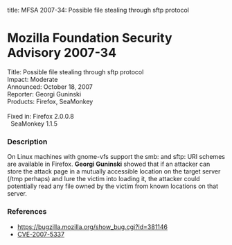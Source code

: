 title: MFSA 2007-34: Possible file stealing through sftp protocol

<h1>Mozilla Foundation Security Advisory 2007-34</h1>

<p>
<span class="label">Title:</span>      Possible file stealing through sftp protocol<br/>
<span class="label">Impact:</span>     Moderate<br/>
<span class="label">Announced:</span>  October 18, 2007<br/>
<span class="label">Reporter:</span>   Georgi Guninski<br/>
<span class="label">Products:</span>   Firefox, SeaMonkey<br/>
<br/>
<span class="label">Fixed in:</span>   Firefox 2.0.0.8<br/>
<span class="label">&#160;</span>      SeaMonkey 1.1.5<br/>
</p>


<h3>Description</h3>

<p>On Linux machines with gnome-vfs support the smb: and sftp:
URI schemes are available in Firefox. <strong>Georgi Guninski</strong>
showed that if an attacker can store the attack page in a mutually
accessible location on the target server (/tmp perhaps) and lure the
victim into loading it, the attacker could potentially read any file
owned by the victim from known locations on that server.</p>


<h3>References</h3>

<ul>
  <li><a href="https://bugzilla.mozilla.org/show_bug.cgi?id=381146">
       https://bugzilla.mozilla.org/show_bug.cgi?id=381146</a></li>

  <li><a class="ex-ref" href="http://cve.mitre.org/cgi-bin/cvename.cgi?name=CVE-2007-5337">
       CVE-2007-5337</a></li>

</ul>



